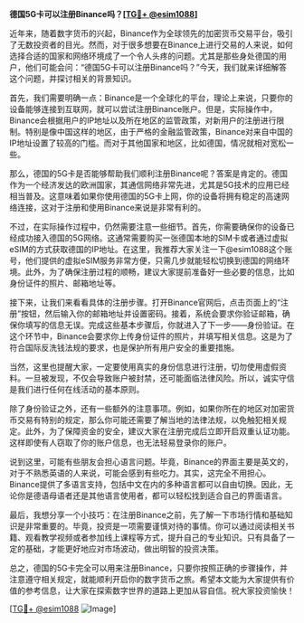 **德国5G卡可以注册Binance吗？[[TG💪+ @esim1088](https://t.me/s/esim1088)]**

近年来，随着数字货币的兴起，Binance作为全球领先的加密货币交易平台，吸引了无数投资者的目光。然而，对于很多想要在Binance上进行交易的人来说，如何选择合适的国家和网络环境成了一个令人头疼的问题。尤其是那些身处德国的用户，他们可能会问：“德国5G卡可以注册Binance吗？”今天，我们就来详细解答这个问题，并探讨相关的背景知识。

首先，我们需要明确一点：Binance是一个全球化的平台，理论上来说，只要你的设备能够连接到互联网，就可以尝试注册Binance账户。但是，实际操作中，Binance会根据用户的IP地址以及所在地区的监管政策，对新用户的注册进行限制。特别是像中国这样的地区，由于严格的金融监管政策，Binance对来自中国的IP地址设置了较高的门槛。而对于其他国家和地区，比如德国，情况就相对宽松一些。

那么，德国的5G卡是否能够帮助我们顺利注册Binance呢？答案是肯定的。德国作为一个经济发达的欧洲国家，其通信网络非常先进，尤其是5G技术的应用已经相当普及。这意味着如果你使用德国的5G卡上网，你的设备将拥有稳定的高速网络连接，这对于注册和使用Binance来说是非常有利的。

不过，在实际操作过程中，仍然需要注意一些细节。首先，你需要确保你的设备已经成功接入德国的5G网络。这通常需要购买一张德国本地的SIM卡或者通过虚拟eSIM的方式获取德国的IP地址。在这里，我推荐大家关注一下@esim1088这个账号，他们提供的虚拟eSIM服务非常方便，只需几步就能轻松切换到德国的网络环境。此外，为了确保注册过程的顺畅，建议大家提前准备好一些必要的信息，比如身份证件的照片、邮箱地址等。

接下来，让我们来看看具体的注册步骤。打开Binance官网后，点击页面上的“注册”按钮，然后输入你的邮箱地址并设置密码。接着，系统会要求你验证邮箱，确保你填写的信息无误。完成这些基本步骤后，你就进入了下一步——身份验证。在这个环节中，Binance会要求你上传身份证件的照片，并填写相关信息。这是为了符合国际反洗钱法规的要求，也是保护所有用户安全的重要措施。

当然，这里也提醒大家，一定要使用真实的身份信息进行注册，切勿使用虚假资料。一旦被发现，不仅会导致账户被封禁，还可能面临法律风险。所以，诚实守信是我们进行任何在线活动的基本原则。

除了身份验证之外，还有一些额外的注意事项。例如，如果你所在的地区对加密货币交易有特别的规定，那么你可能还需要了解当地的法律法规，以免触犯相关规定。此外，为了保障资金的安全，建议大家在注册完成后立即开启双重认证功能。这样即使有人窃取了你的账户信息，也无法轻易登录你的账户。

说到这里，可能有些朋友会担心语言问题。毕竟，Binance的界面主要是英文的，对于不熟悉英语的人来说，可能会感到有些吃力。其实，这完全不用担心。Binance提供了多语言支持，包括中文在内的多种语言都可以自由切换。因此，无论你是德语母语者还是其他语言使用者，都可以轻松找到适合自己的界面语言。

最后，我想分享一个小技巧：在注册Binance之前，先了解一下市场行情和基础知识是非常重要的。毕竟，投资是一项需要谨慎对待的事情。你可以通过阅读相关书籍、观看教学视频或者参加线上课程等方式，提升自己的专业知识。只有具备了一定的基础，才能更好地应对市场波动，做出明智的投资决策。

总之，德国的5G卡完全可以用来注册Binance，只要你按照正确的步骤操作，并注意遵守相关规定，就能顺利开启你的数字货币之旅。希望本文能为大家提供有价值的参考信息，让大家在探索数字世界的道路上更加从容自信。祝大家投资愉快！

[[TG💪+ @esim1088](https://t.me/s/esim1088) ![Image](https://i.postimg.cc/4NQfJmqS/Snipaste-2025-05-13-00-14-12.png)]